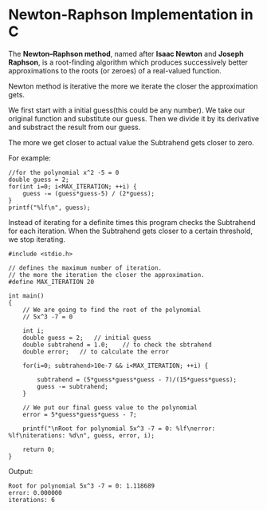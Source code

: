 # Newton-Raphson Implementation in C

The **Newton–Raphson method**, named after **Isaac Newton** and **Joseph Raphson**, is
a root-finding algorithm which produces successively better approximations
to the roots (or zeroes) of a real-valued function.

Newton method is iterative the more we iterate the closer the approximation gets.

We first start with a initial guess(this could be any number).
We take our original function and substitute our guess.
Then we divide it by its derivative
and substract the result from our guess.

The more we get closer to actual value
the Subtrahend gets closer to zero.

For example:
```
//for the polynomial x^2 -5 = 0
double guess = 2;
for(int i=0; i<MAX_ITERATION; ++i) {
    guess -= (guess*guess-5) / (2*guess);
}
printf("%lf\n", guess);
```

Instead of iterating for a definite times
this program checks the Subtrahend for each iteration.
When the Subtrahend gets closer to a certain threshold,
we stop iterating.

```
#include <stdio.h>

// defines the maximum number of iteration.
// the more the iteration the closer the approximation.
#define MAX_ITERATION 20

int main()
{
    // We are going to find the root of the polynomial
    // 5x^3 -7 = 0

    int i;
    double guess = 2;   // initial guess
    double subtrahend = 1.0;    // to check the sbtrahend
    double error;   // to calculate the error
    
    for(i=0; subtrahend>10e-7 && i<MAX_ITERATION; ++i) {
        
        subtrahend = (5*guess*guess*guess - 7)/(15*guess*guess);
        guess -= subtrahend;
    }

    // We put our final guess value to the polynomial
    error = 5*guess*guess*guess - 7;

    printf("\nRoot for polynomial 5x^3 -7 = 0: %lf\nerror: %lf\niterations: %d\n", guess, error, i);

    return 0;
}
```
Output:
```
Root for polynomial 5x^3 -7 = 0: 1.118689
error: 0.000000
iterations: 6
```
